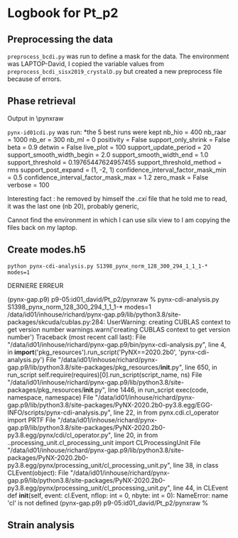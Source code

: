 # Logbook for Pt_p2

## Preprocessing the data
`preprocess_bcdi.py` was run to define a mask for the data. The environment was LAPTOP-David, I copied the variable values from `preprocess_bcdi_sisx2019_crystalD.py` but created a new preprocess file because of errors.

## Phase retrieval
 Output in \pynxraw

 `pynx-id01cdi.py` was run:
 	*the 5 best runs were kept
						nb_hio =  400
                        nb_raar =  1000
                          nb_er =  300
                          nb_ml =  0
                     positivity =  False
            support_only_shrink =  False
                           beta =  0.9
                         detwin =  False
                      live_plot =  100
          support_update_period =  20
     support_smooth_width_begin =  2.0
       support_smooth_width_end =  1.0
              support_threshold =  0.19765447624957455
       support_threshold_method =  rms
            support_post_expand =  (1, -2, 1)
 confidence_interval_factor_mask_min =  0.5
 confidence_interval_factor_mask_max =  1.2
                      zero_mask =  False
                        verbose =  100

Interesting fact : he removed by himself the *.cxi* file that he told me to read, it was the last one (nb 20), probably generic,

Cannot find the environment in which I can use silx view to I am copying the files back on my laptop.

## Create modes.h5
`python pynx-cdi-analysis.py S1398_pynx_norm_128_300_294_1_1_1-* modes=1`

DERNIERE ERREUR 

(pynx-gap.p9) p9-05:id01_david/Pt_p2/pynxraw % pynx-cdi-analysis.py S1398_pynx_norm_128_300_294_1_1_1-* modes=1
/data/id01/inhouse/richard/pynx-gap.p9/lib/python3.8/site-packages/skcuda/cublas.py:284: UserWarning: creating CUBLAS context to get version number
  warnings.warn('creating CUBLAS context to get version number')
Traceback (most recent call last):
  File "/data/id01/inhouse/richard/pynx-gap.p9/bin/pynx-cdi-analysis.py", line 4, in <module>
    __import__('pkg_resources').run_script('PyNX==2020.2b0', 'pynx-cdi-analysis.py')
  File "/data/id01/inhouse/richard/pynx-gap.p9/lib/python3.8/site-packages/pkg_resources/__init__.py", line 650, in run_script
    self.require(requires)[0].run_script(script_name, ns)
  File "/data/id01/inhouse/richard/pynx-gap.p9/lib/python3.8/site-packages/pkg_resources/__init__.py", line 1446, in run_script
    exec(code, namespace, namespace)
  File "/data/id01/inhouse/richard/pynx-gap.p9/lib/python3.8/site-packages/PyNX-2020.2b0-py3.8.egg/EGG-INFO/scripts/pynx-cdi-analysis.py", line 22, in <module>
    from pynx.cdi.cl_operator import PRTF
  File "/data/id01/inhouse/richard/pynx-gap.p9/lib/python3.8/site-packages/PyNX-2020.2b0-py3.8.egg/pynx/cdi/cl_operator.py", line 20, in <module>
    from ..processing_unit.cl_processing_unit import CLProcessingUnit
  File "/data/id01/inhouse/richard/pynx-gap.p9/lib/python3.8/site-packages/PyNX-2020.2b0-py3.8.egg/pynx/processing_unit/cl_processing_unit.py", line 38, in <module>
    class CLEvent(object):
  File "/data/id01/inhouse/richard/pynx-gap.p9/lib/python3.8/site-packages/PyNX-2020.2b0-py3.8.egg/pynx/processing_unit/cl_processing_unit.py", line 44, in CLEvent
    def __init__(self, event: cl.Event, nflop: int = 0, nbyte: int = 0):
NameError: name 'cl' is not defined
(pynx-gap.p9) p9-05:id01_david/Pt_p2/pynxraw % 


## Strain analysis